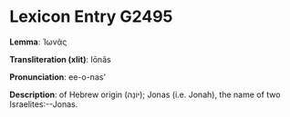 # Lexicon Entry G2495

**Lemma**: Ἰωνᾶς

**Transliteration (xlit)**: Iōnâs

**Pronunciation**: ee-o-nas'

**Description**:
of Hebrew origin (יוֹנָה); Jonas (i.e. Jonah), the name of two Israelites:--Jonas.
